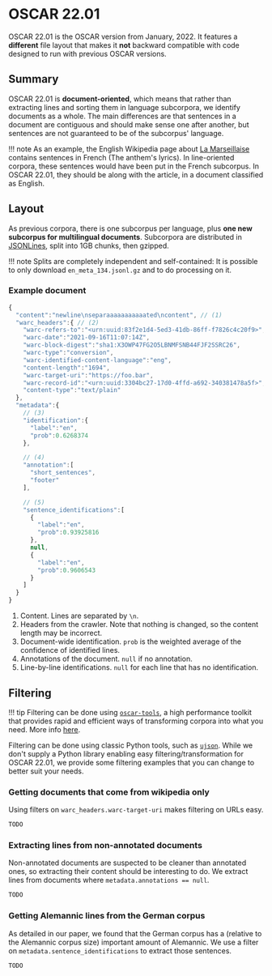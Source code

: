 # OSCAR 22.01

OSCAR 22.01 is the OSCAR version from January, 2022. 
It features a **different** file layout that makes it **not** backward compatible with code designed to run with previous OSCAR versions.

## Summary

OSCAR 22.01 is **document-oriented**, which means that rather than extracting lines and sorting them in language subcorpora, we identify documents as a whole. The main differences are that sentences in a document are contiguous and should make sense one after another, but sentences are not guaranteed to be of the subcorpus' language.

!!! note 
    As an example, the English Wikipedia page about [La Marseillaise](https://en.wikipedia.com/wiki/La_Marseillaise) contains sentences in French (The anthem's lyrics). In line-oriented corpora, these sentences would have been put in the French subcorpus. In OSCAR 22.01, they should be along with the article, in a document classified as English.

## Layout

As previous corpora, there is one subcorpus per language, plus **one new subcorpus for multilingual documents**.
Subcorpora are distributed in [JSONLines](https://jsonlines.org), split into 1GB chunks, then gzipped.

!!! note
    Splits are completely independent and self-contained: It is possible to only download `en_meta_134.jsonl.gz` and to do processing on it.

### Example document

```js
{
  "content":"newline\nseparaaaaaaaaaaated\ncontent", // (1)
  "warc_headers":{ // (2) 
    "warc-refers-to":"<urn:uuid:83f2e1d4-5ed3-41db-86ff-f7826c4c20f9>", 
    "warc-date":"2021-09-16T11:07:14Z",
    "warc-block-digest":"sha1:X3OWP47FG2O5LBNMFSNB44FJF2SSRC26",
    "warc-type":"conversion",
    "warc-identified-content-language":"eng",
    "content-length":"1694",
    "warc-target-uri":"https://foo.bar",
    "warc-record-id":"<urn:uuid:3304bc27-17d0-4ffd-a692-340381478a5f>",
    "content-type":"text/plain"
  },
  "metadata":{
    // (3)
    "identification":{
      "label":"en",
      "prob":0.6268374
    },

    // (4)
    "annotation":[
      "short_sentences",
      "footer"
    ],

    // (5)
    "sentence_identifications":[
      {
        "label":"en",
        "prob":0.93925816
      },
      null,
      {
        "label":"en",
        "prob":0.9606543
      }
    ]
  }
}

```

1. Content. Lines are separated by `\n`.
2. Headers from the crawler. Note that nothing is changed, so the content length may be incorrect.
3. Document-wide identification. `prob` is the weighted average of the confidence of identified lines.
4. Annotations of the document. `null` if no annotation.
5. Line-by-line identifications. `null` for each line that has no identification.

## Filtering

!!! tip
    Filtering can be done using [`oscar-tools`](https://github.com/oscar-corpus/oscar-tools), a high performance toolkit that provides rapid and efficient ways of transforming corpora into what you need. More info [here](oscar-tools).

Filtering can be done using classic Python tools, such as [`ujson`](https://github.com/ultrajson/ultrajson). 
While we don't supply a Python library enabling easy filtering/transformation for OSCAR 22.01, we provide some filtering examples that you can change to better suit your needs.

### Getting documents that come from wikipedia only

Using filters on `warc_headers.warc-target-uri` makes filtering on URLs easy.

```py
TODO
```

### Extracting lines from non-annotated documents

Non-annotated documents are suspected to be cleaner than annotated ones, so extracting their content should be interesting to do. We extract lines from documents where `metadata.annotations == null`.

```py
TODO
```

### Getting Alemannic lines from the German corpus

As detailed in our paper, we found that the German corpus has a (relative to the Alemannic corpus size) important amount of Alemannic. We use a filter on `metadata.sentence_identifications` to extract those sentences.

```py
TODO
```